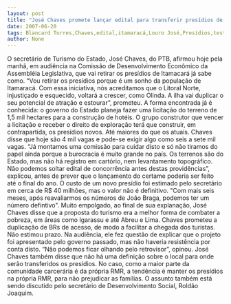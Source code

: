 ```yaml
---
layout: post
title: "José Chaves promete lançar edital para transferir presídios de Itamaracá ainda este ano"
date: 2007-06-20
tags: Blancard Torres,Chaves,edital,itamaracá,Louro José,Presídios,teste
author: None
---
```

O secret&aacute;rio de Turismo do Estado, Jos&eacute; Chaves, do PTB, afirmou hoje pela manh&atilde;, em audi&ecirc;ncia na Comiss&atilde;o de Desenvolvimento Econ&ocirc;mico da Assembl&eacute;ia Legislativa, que vai retirar os pres&iacute;dios de Itamacar&aacute; j&aacute; sabe como.
&ldquo;Vou retirar os pres&iacute;dios porque &eacute; um sonho da popula&ccedil;&atilde;o de Itamarac&aacute;. Com essa iniciativa, n&oacute;s acreditamos que o Litoral Norte, injusti&ccedil;ado e esquecido, voltar&aacute; a crescer, como Olinda. A ilha vai duplicar o seu potencial de atra&ccedil;&atilde;o e estourar&rdquo;, prometeu.
A forma encontrada j&aacute; &eacute; conhecida: o governo do Estado planeja fazer uma licita&ccedil;&atilde;o do terreno de 1,5 mil hectares para a constru&ccedil;&atilde;o de hot&eacute;is. O grupo construtor que vencer a licita&ccedil;&atilde;o e receber o direito de explora&ccedil;&atilde;o ter&aacute; que construir, em contrapartida, os pres&iacute;dios novos. At&eacute; maiores do que os atuais. Chaves disse que hoje s&atilde;o 4 mil vagas e pode-se exigir algo como seis a sete mil vagas.
&ldquo;J&aacute; montamos uma comiss&atilde;o para cuidar disto e s&oacute; n&atilde;o tiramos do papel ainda porque a burocracia &eacute; muito grande no pa&iacute;s. Os terrenos s&atilde;o do Estado, mas n&atilde;o h&aacute; registro em cart&oacute;rio, nem levantamento topogr&aacute;fico. N&atilde;o podemos soltar edital de concorr&ecirc;ncia antes destas provid&ecirc;ncias&rdquo;, explicou, antes de prever que o lan&ccedil;amento do certame poderia ser feito at&eacute; o final do ano.
O custo de um novo pres&iacute;dio foi estimado pelo secret&aacute;rio em cerca de R$ 40 milh&otilde;es, mas o valor n&atilde;o &eacute; definitivo. &quot;Com mais seis meses, ap&oacute;s reavaliarmos os n&uacute;meros de Jo&atilde;o Braga, podemos ter um n&uacute;mero defintivo&quot;.
Muito empolgado, ao final de sua explana&ccedil;&atilde;o, Jos&eacute; Chaves disse que a proposta do turismo era a melhor forma de combater a pobreza, em &aacute;reas como Igarassu e at&eacute; Abreu e Lima.
Chaves prometeu a duplica&ccedil;&atilde;o de BRs de acesso, de modo a facilitar a chegada dos turistas. N&atilde;o estimou prazo.
Na audi&ecirc;ncia, ele fez quest&atilde;o de explicar que o projeto foi apresentado pelo governo passado, mas n&atilde;o haveria resist&ecirc;ncia por conta disto. &ldquo;N&atilde;o podemos ficar olhando pelo retrovisor&rdquo;, opinou.
Jos&eacute; Chaves tamb&eacute;m disse que n&atilde;o h&aacute; uma defini&ccedil;&atilde;o sobre o local para onde ser&atilde;o transferidos os pres&iacute;dios. No caso, como a maior parte da comunidade carcer&aacute;ria &eacute; da pr&oacute;pria RMR, a tend&ecirc;ncia &eacute; manter os pres&iacute;dios na pr&oacute;pria RMR, para n&atilde;o prejudicar as fam&iacute;lias. O assunto tamb&eacute;m est&aacute; sendo discutido pelo secret&aacute;rio de Desenvolvimento Social, Rold&atilde;o Joaquim. 